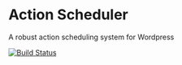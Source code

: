 Action Scheduler
===========

A robust action scheduling system for Wordpress

[![Build Status](https://travis-ci.org/flightless/delayed-job.png?branch=master)](https://travis-ci.org/flightless/delayed-job)


